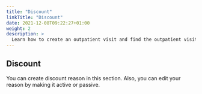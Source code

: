```yaml
---
title: "Discount"
linkTitle: "Discount"
date: 2021-12-08T09:22:27+01:00
weight: 2
description: >
  Learn how to create an outpatient visit and find the outpatient visit created previously
---
```


## Discount

You can create discount reason in this section. Also, you can edit your reason by making it active or passive.


